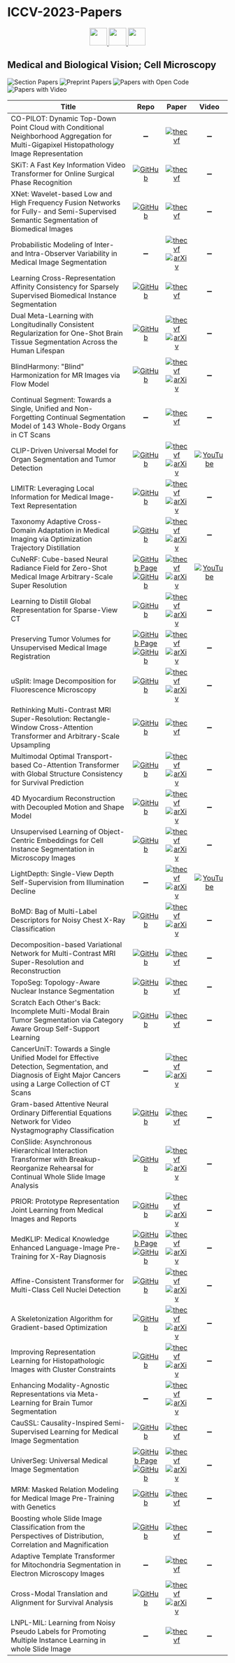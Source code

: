 # ICCV-2023-Papers

<div align="center">
    <a href="https://github.com/DmitryRyumin/ICCV-2023-Papers/blob/main/sections/faces-and-gestures.md">
        <img src="https://cdn.jsdelivr.net/gh/DmitryRyumin/NewEraAI-Papers@main/images/left.svg" width="40" />
    </a>
    <a href="https://github.com/DmitryRyumin/ICCV-2023-Papers/">
        <img src="https://cdn.jsdelivr.net/gh/DmitryRyumin/NewEraAI-Papers@main/images/home.svg" width="40" />
    </a>
    <a href="https://github.com/DmitryRyumin/ICCV-2023-Papers/blob/main/sections/scene-analysis-and-understanding.md">
        <img src="https://cdn.jsdelivr.net/gh/DmitryRyumin/NewEraAI-Papers@main/images/right.svg" width="40" />
    </a>
</div>

## Medical and Biological Vision; Cell Microscopy

![Section Papers](https://img.shields.io/badge/Section%20Papers-40-42BA16) ![Preprint Papers](https://img.shields.io/badge/Preprint%20Papers-25-b31b1b) ![Papers with Open Code](https://img.shields.io/badge/Papers%20with%20Open%20Code-32-1D7FBF) ![Papers with Video](https://img.shields.io/badge/Papers%20with%20Video-3-FF0000)

| **Title** | **Repo** | **Paper** | **Video** |
|-----------|:--------:|:---------:|:---------:|
| CO-PILOT: Dynamic Top-Down Point Cloud with Conditional Neighborhood Aggregation for Multi-Gigapixel Histopathology Image Representation | :heavy_minus_sign: | [![thecvf](https://img.shields.io/badge/pdf-thecvf-7395C5.svg)](https://openaccess.thecvf.com/content/ICCV2023/papers/Nakhli_CO-PILOT_Dynamic_Top-Down_Point_Cloud_with_Conditional_Neighborhood_Aggregation_for_ICCV_2023_paper.pdf) | :heavy_minus_sign: |
| SKiT: A Fast Key Information Video Transformer for Online Surgical Phase Recognition | [![GitHub](https://img.shields.io/github/stars/MRUIL/SKiT)](https://github.com/MRUIL/SKiT) | [![thecvf](https://img.shields.io/badge/pdf-thecvf-7395C5.svg)](https://openaccess.thecvf.com/content/ICCV2023/papers/Liu_SKiT_a_Fast_Key_Information_Video_Transformer_for_Online_Surgical_ICCV_2023_paper.pdf) | :heavy_minus_sign: |
| XNet: Wavelet-based Low and High Frequency Fusion Networks for Fully- and Semi-Supervised Semantic Segmentation of Biomedical Images | [![GitHub](https://img.shields.io/github/stars/Yanfeng-Zhou/XNet)](https://github.com/Yanfeng-Zhou/XNet) | [![thecvf](https://img.shields.io/badge/pdf-thecvf-7395C5.svg)](https://openaccess.thecvf.com/content/ICCV2023/papers/Zhou_XNet_Wavelet-Based_Low_and_High_Frequency_Fusion_Networks_for_Fully-_ICCV_2023_paper.pdf) | :heavy_minus_sign: |
| Probabilistic Modeling of Inter- and Intra-Observer Variability in Medical Image Segmentation | :heavy_minus_sign: | [![thecvf](https://img.shields.io/badge/pdf-thecvf-7395C5.svg)](https://openaccess.thecvf.com/content/ICCV2023/papers/Schmidt_Probabilistic_Modeling_of_Inter-_and_Intra-observer_Variability_in_Medical_Image_ICCV_2023_paper.pdf) <br /> [![arXiv](https://img.shields.io/badge/arXiv-2307.11397-b31b1b.svg)](https://arxiv.org/abs/2307.11397) | :heavy_minus_sign: |
| Learning Cross-Representation Affinity Consistency for Sparsely Supervised Biomedical Instance Segmentation | [![GitHub](https://img.shields.io/github/stars/liuxy1103/CRAC)](https://github.com/liuxy1103/CRAC) | [![thecvf](https://img.shields.io/badge/pdf-thecvf-7395C5.svg)](https://openaccess.thecvf.com/content/ICCV2023/papers/Liu_Learning_Cross-Representation_Affinity_Consistency_for_Sparsely_Supervised_Biomedical_Instance_Segmentation_ICCV_2023_paper.pdf) | :heavy_minus_sign: |
| Dual Meta-Learning with Longitudinally Consistent Regularization for One-Shot Brain Tissue Segmentation Across the Human Lifespan | [![GitHub](https://img.shields.io/github/stars/ladderlab-xjtu/DuMeta)](https://github.com/ladderlab-xjtu/DuMeta) | [![thecvf](https://img.shields.io/badge/pdf-thecvf-7395C5.svg)](https://openaccess.thecvf.com/content/ICCV2023/papers/Sun_Dual_Meta-Learning_with_Longitudinally_Consistent_Regularization_for_One-Shot_Brain_Tissue_ICCV_2023_paper.pdf) <br /> [![arXiv](https://img.shields.io/badge/arXiv-2308.06774-b31b1b.svg)](https://arxiv.org/abs/2308.06774) | :heavy_minus_sign: |
| BlindHarmony: "Blind" Harmonization for MR Images via Flow Model | [![GitHub](https://img.shields.io/github/stars/Hwihuni/BlindHarmony)](https://github.com/Hwihuni/BlindHarmony) | [![thecvf](https://img.shields.io/badge/pdf-thecvf-7395C5.svg)](https://openaccess.thecvf.com/content/ICCV2023/papers/Jeong_BlindHarmony_Blind_Harmonization_for_MR_Images_via_Flow_Model_ICCV_2023_paper.pdf) <br /> [![arXiv](https://img.shields.io/badge/arXiv-2305.10732-b31b1b.svg)](https://arxiv.org/abs/2305.10732) | :heavy_minus_sign: |
| Continual Segment: Towards a Single, Unified and Non-Forgetting Continual Segmentation Model of 143 Whole-Body Organs in CT Scans | :heavy_minus_sign: | [![thecvf](https://img.shields.io/badge/pdf-thecvf-7395C5.svg)](https://openaccess.thecvf.com/content/ICCV2023/papers/Ji_Continual_Segment_Towards_a_Single_Unified_and_Non-forgetting_Continual_Segmentation_ICCV_2023_paper.pdf) | :heavy_minus_sign: |
| CLIP-Driven Universal Model for Organ Segmentation and Tumor Detection | [![GitHub](https://img.shields.io/github/stars/ljwztc/CLIP-Driven-Universal-Model)](https://github.com/ljwztc/CLIP-Driven-Universal-Model) | [![thecvf](https://img.shields.io/badge/pdf-thecvf-7395C5.svg)](https://openaccess.thecvf.com/content/ICCV2023/papers/Liu_CLIP-Driven_Universal_Model_for_Organ_Segmentation_and_Tumor_Detection_ICCV_2023_paper.pdf) <br /> [![arXiv](https://img.shields.io/badge/arXiv-2301.00785-b31b1b.svg)](https://arxiv.org/abs/2301.00785) | [![YouTube](https://img.shields.io/badge/YouTube-%23FF0000.svg?style=for-the-badge&logo=YouTube&logoColor=white)](https://www.youtube.com/watch?v=D1pNk2z3aiQ) |
| LIMITR: Leveraging Local Information for Medical Image-Text Representation | [![GitHub](https://img.shields.io/github/stars/gefend/LIMITR)](https://github.com/gefend/LIMITR) | [![thecvf](https://img.shields.io/badge/pdf-thecvf-7395C5.svg)](https://openaccess.thecvf.com/content/ICCV2023/papers/Dawidowicz_LIMITR_Leveraging_Local_Information_for_Medical_Image-Text_Representation_ICCV_2023_paper.pdf) <br /> [![arXiv](https://img.shields.io/badge/arXiv-2303.11755-b31b1b.svg)](https://arxiv.org/abs/2303.11755) | :heavy_minus_sign: |
| Taxonomy Adaptive Cross-Domain Adaptation in Medical Imaging via Optimization Trajectory Distillation | [![GitHub](https://img.shields.io/github/stars/camwew/TADA-MI)](https://github.com/camwew/TADA-MI) | [![thecvf](https://img.shields.io/badge/pdf-thecvf-7395C5.svg)](https://openaccess.thecvf.com/content/ICCV2023/papers/Fan_Taxonomy_Adaptive_Cross-Domain_Adaptation_in_Medical_Imaging_via_Optimization_Trajectory_ICCV_2023_paper.pdf) <br /> [![arXiv](https://img.shields.io/badge/arXiv-2307.14709-b31b1b.svg)](https://arxiv.org/abs/2307.14709) | :heavy_minus_sign: |
| CuNeRF: Cube-based Neural Radiance Field for Zero-Shot Medical Image Arbitrary-Scale Super Resolution | [![GitHub Page](https://img.shields.io/badge/GitHub-Page-159957.svg)](https://narcissusex.github.io/CuNeRF/) <br /> [![GitHub](https://img.shields.io/github/stars/NarcissusEx/CuNeRF)](https://github.com/NarcissusEx/CuNeRF) | [![thecvf](https://img.shields.io/badge/pdf-thecvf-7395C5.svg)](https://openaccess.thecvf.com/content/ICCV2023/papers/Chen_CuNeRF_Cube-Based_Neural_Radiance_Field_for_Zero-Shot_Medical_Image_Arbitrary-Scale_ICCV_2023_paper.pdf) <br /> [![arXiv](https://img.shields.io/badge/arXiv-2303.16242-b31b1b.svg)](https://arxiv.org/abs/2303.16242) | [![YouTube](https://img.shields.io/badge/YouTube-%23FF0000.svg?style=for-the-badge&logo=YouTube&logoColor=white)](https://www.youtube.com/watch?v=6m1I88hGmYU) |
| Learning to Distill Global Representation for Sparse-View CT | [![GitHub](https://img.shields.io/github/stars/longzilicart/GloReDi)](https://github.com/longzilicart/GloReDi) | [![thecvf](https://img.shields.io/badge/pdf-thecvf-7395C5.svg)](https://openaccess.thecvf.com/content/ICCV2023/papers/Li_Learning_to_Distill_Global_Representation_for_Sparse-View_CT_ICCV_2023_paper.pdf) <br /> [![arXiv](https://img.shields.io/badge/arXiv-2308.08463-b31b1b.svg)](https://arxiv.org/abs/2308.08463) | :heavy_minus_sign: |
| Preserving Tumor Volumes for Unsupervised Medical Image Registration | [![GitHub Page](https://img.shields.io/badge/GitHub-Page-159957.svg)](https://dddraxxx.github.io/Volume-Preserving-Registration/) <br /> [![GitHub](https://img.shields.io/github/stars/dddraxxx/Medical-Reg-with-Volume-Preserving)](https://github.com/dddraxxx/Medical-Reg-with-Volume-Preserving) | [![thecvf](https://img.shields.io/badge/pdf-thecvf-7395C5.svg)](https://openaccess.thecvf.com/content/ICCV2023/papers/Dong_Preserving_Tumor_Volumes_for_Unsupervised_Medical_Image_Registration_ICCV_2023_paper.pdf) <br /> [![arXiv](https://img.shields.io/badge/arXiv-2309.10153-b31b1b.svg)](https://arxiv.org/abs/2309.10153) | :heavy_minus_sign: |
| uSplit: Image Decomposition for Fluorescence Microscopy | [![GitHub](https://img.shields.io/github/stars/juglab/uSplit)](https://github.com/juglab/uSplit) | [![thecvf](https://img.shields.io/badge/pdf-thecvf-7395C5.svg)](https://openaccess.thecvf.com/content/ICCV2023/papers/Ashesh_uSplit_Image_Decomposition_for_Fluorescence_Microscopy_ICCV_2023_paper.pdf)  <br /> [![arXiv](https://img.shields.io/badge/arXiv-2211.12872-b31b1b.svg)](https://arxiv.org/abs/2211.12872) | :heavy_minus_sign: |
| Rethinking Multi-Contrast MRI Super-Resolution: Rectangle-Window Cross-Attention Transformer and Arbitrary-Scale Upsampling | [![GitHub](https://img.shields.io/github/stars/GuangYuanKK/McASSR)](https://github.com/GuangYuanKK/McASSR) | [![thecvf](https://img.shields.io/badge/pdf-thecvf-7395C5.svg)](https://openaccess.thecvf.com/content/ICCV2023/papers/Li_Rethinking_Multi-Contrast_MRI_Super-Resolution_Rectangle-Window_Cross-Attention_Transformer_and_Arbitrary-Scale_Upsampling_ICCV_2023_paper.pdf) | :heavy_minus_sign: |
| Multimodal Optimal Transport-based Co-Attention Transformer with Global Structure Consistency for Survival Prediction | [![GitHub](https://img.shields.io/github/stars/Innse/MOTCat)](https://github.com/Innse/MOTCat) | [![thecvf](https://img.shields.io/badge/pdf-thecvf-7395C5.svg)](https://openaccess.thecvf.com/content/ICCV2023/papers/Xu_Multimodal_Optimal_Transport-based_Co-Attention_Transformer_with_Global_Structure_Consistency_for_ICCV_2023_paper.pdf)  <br /> [![arXiv](https://img.shields.io/badge/arXiv-2306.08330-b31b1b.svg)](https://arxiv.org/abs/2306.08330) | :heavy_minus_sign: |
| 4D Myocardium Reconstruction with Decoupled Motion and Shape Model | [![GitHub](https://img.shields.io/github/stars/yuan-xiaohan/4D-Myocardium-Reconstruction-with-Decoupled-Motion-and-Shape-Model)](https://github.com/yuan-xiaohan/4D-Myocardium-Reconstruction-with-Decoupled-Motion-and-Shape-Model) | [![thecvf](https://img.shields.io/badge/pdf-thecvf-7395C5.svg)](https://openaccess.thecvf.com/content/ICCV2023/papers/Yuan_4D_Myocardium_Reconstruction_with_Decoupled_Motion_and_Shape_Model_ICCV_2023_paper.pdf) <br /> [![arXiv](https://img.shields.io/badge/arXiv-2308.14083-b31b1b.svg)](https://arxiv.org/abs/2308.14083) | :heavy_minus_sign: |
| Unsupervised Learning of Object-Centric Embeddings for Cell Instance Segmentation in Microscopy Images | [![GitHub](https://img.shields.io/github/stars/funkelab/cellulus)](https://github.com/funkelab/cellulus) | [![thecvf](https://img.shields.io/badge/pdf-thecvf-7395C5.svg)](https://openaccess.thecvf.com/content/ICCV2023/papers/Wolf_Unsupervised_Learning_of_Object-Centric_Embeddings_for_Cell_Instance_Segmentation_in_ICCV_2023_paper.pdf) <br /> [![arXiv](https://img.shields.io/badge/arXiv-2310.08501-b31b1b.svg)](https://arxiv.org/abs/2310.08501) | :heavy_minus_sign: |
| LightDepth: Single-View Depth Self-Supervision from Illumination Decline | :heavy_minus_sign: | [![thecvf](https://img.shields.io/badge/pdf-thecvf-7395C5.svg)](https://openaccess.thecvf.com/content/ICCV2023/papers/Rodriguez-Puigvert_LightDepth_Single-View_Depth_Self-Supervision_from_Illumination_Decline_ICCV_2023_paper.pdf) <br /> [![arXiv](https://img.shields.io/badge/arXiv-2308.10525-b31b1b.svg)](https://arxiv.org/abs/2308.10525) | [![YouTube](https://img.shields.io/badge/YouTube-%23FF0000.svg?style=for-the-badge&logo=YouTube&logoColor=white)](https://www.youtube.com/watch?v=Jrzzy2JjOCQ) |
| BoMD: Bag of Multi-Label Descriptors for Noisy Chest X-Ray Classification | [![GitHub](https://img.shields.io/github/stars/cyh-0/BoMD)](https://github.com/cyh-0/BoMD) | [![thecvf](https://img.shields.io/badge/pdf-thecvf-7395C5.svg)](https://openaccess.thecvf.com/content/ICCV2023/papers/Chen_BoMD_Bag_of_Multi-label_Descriptors_for_Noisy_Chest_X-ray_Classification_ICCV_2023_paper.pdf) <br /> [![arXiv](https://img.shields.io/badge/arXiv-2203.01937-b31b1b.svg)](https://arxiv.org/abs/2203.01937) | :heavy_minus_sign: |
| Decomposition-based Variational Network for Multi-Contrast MRI Super-Resolution and Reconstruction | [![GitHub](https://img.shields.io/github/stars/lpcccc-cv/MC-VarNet)](https://github.com/lpcccc-cv/MC-VarNet) | [![thecvf](https://img.shields.io/badge/pdf-thecvf-7395C5.svg)](https://openaccess.thecvf.com/content/ICCV2023/papers/Lei_Decomposition-Based_Variational_Network_for_Multi-Contrast_MRI_Super-Resolution_and_Reconstruction_ICCV_2023_paper.pdf) | :heavy_minus_sign: |
| TopoSeg: Topology-Aware Nuclear Instance Segmentation | [![GitHub](https://img.shields.io/github/stars/hhlisme/toposeg)](https://github.com/hhlisme/toposeg) | [![thecvf](https://img.shields.io/badge/pdf-thecvf-7395C5.svg)](https://openaccess.thecvf.com/content/ICCV2023/papers/He_TopoSeg_Topology-Aware_Nuclear_Instance_Segmentation_ICCV_2023_paper.pdf) | :heavy_minus_sign: |
| Scratch Each Other's Back: Incomplete Multi-Modal Brain Tumor Segmentation via Category Aware Group Self-Support Learning | [![GitHub](https://img.shields.io/github/stars/qysgithubopen/GSS)](https://github.com/qysgithubopen/GSS) | [![thecvf](https://img.shields.io/badge/pdf-thecvf-7395C5.svg)](https://openaccess.thecvf.com/content/ICCV2023/papers/Qiu_Scratch_Each_Others_Back_Incomplete_Multi-Modal_Brain_Tumor_Segmentation_via_ICCV_2023_paper.pdf) | :heavy_minus_sign: |
| CancerUniT: Towards a Single Unified Model for Effective Detection, Segmentation, and Diagnosis of Eight Major Cancers using a Large Collection of CT Scans | :heavy_minus_sign: | [![thecvf](https://img.shields.io/badge/pdf-thecvf-7395C5.svg)](https://openaccess.thecvf.com/content/ICCV2023/papers/Chen_CancerUniT_Towards_a_Single_Unified_Model_for_Effective_Detection_Segmentation_ICCV_2023_paper.pdf) <br /> [![arXiv](https://img.shields.io/badge/arXiv-2301.12291-b31b1b.svg)](https://arxiv.org/abs/2301.12291) | :heavy_minus_sign: |
| Gram-based Attentive Neural Ordinary Differential Equations Network for Video Nystagmography Classification | [![GitHub](https://img.shields.io/github/stars/XiheQiu/Gram-AODE)](https://github.com/XiheQiu/Gram-AODE) | [![thecvf](https://img.shields.io/badge/pdf-thecvf-7395C5.svg)](https://openaccess.thecvf.com/content/ICCV2023/papers/Qiu_Gram-based_Attentive_Neural_Ordinary_Differential_Equations_Network_for_Video_Nystagmography_ICCV_2023_paper.pdf) | :heavy_minus_sign: |
| ConSlide: Asynchronous Hierarchical Interaction Transformer with Breakup-Reorganize Rehearsal for Continual Whole Slide Image Analysis | [![GitHub](https://img.shields.io/github/stars/HKU-MedAI/ConSlide)](https://github.com/HKU-MedAI/ConSlide) | [![thecvf](https://img.shields.io/badge/pdf-thecvf-7395C5.svg)](https://openaccess.thecvf.com/content/ICCV2023/papers/Huang_ConSlide_Asynchronous_Hierarchical_Interaction_Transformer_with_Breakup-Reorganize_Rehearsal_for_Continual_ICCV_2023_paper.pdf) <br /> [![arXiv](https://img.shields.io/badge/arXiv-2308.13324-b31b1b.svg)](https://arxiv.org/abs/2308.13324) | :heavy_minus_sign: |
| PRIOR: Prototype Representation Joint Learning from Medical Images and Reports | [![GitHub](https://img.shields.io/github/stars/QtacierP/PRIOR)](https://github.com/QtacierP/PRIOR) | [![thecvf](https://img.shields.io/badge/pdf-thecvf-7395C5.svg)](https://openaccess.thecvf.com/content/ICCV2023/papers/Cheng_PRIOR_Prototype_Representation_Joint_Learning_from_Medical_Images_and_Reports_ICCV_2023_paper.pdf) <br /> [![arXiv](https://img.shields.io/badge/arXiv-2307.12577-b31b1b.svg)](https://arxiv.org/abs/2307.12577) | :heavy_minus_sign: |
| MedKLIP: Medical Knowledge Enhanced Language-Image Pre-Training for X-Ray Diagnosis | [![GitHub Page](https://img.shields.io/badge/GitHub-Page-159957.svg)](https://chaoyi-wu.github.io/MedKLIP/) <br /> [![GitHub](https://img.shields.io/github/stars/MediaBrain-SJTU/MedKLIP)](https://github.com/MediaBrain-SJTU/MedKLIP) | [![thecvf](https://img.shields.io/badge/pdf-thecvf-7395C5.svg)](https://openaccess.thecvf.com/content/ICCV2023/papers/Wu_MedKLIP_Medical_Knowledge_Enhanced_Language-Image_Pre-Training_for_X-ray_Diagnosis_ICCV_2023_paper.pdf) <br /> [![arXiv](https://img.shields.io/badge/arXiv-2301.02228-b31b1b.svg)](https://arxiv.org/abs/2301.02228) | :heavy_minus_sign: |
| Affine-Consistent Transformer for Multi-Class Cell Nuclei Detection | [![GitHub](https://img.shields.io/github/stars/LL3RD/ACFormer)](https://github.com/LL3RD/ACFormer) | [![thecvf](https://img.shields.io/badge/pdf-thecvf-7395C5.svg)](https://openaccess.thecvf.com/content/ICCV2023/papers/Huang_Affine-Consistent_Transformer_for_Multi-Class_Cell_Nuclei_Detection_ICCV_2023_paper.pdf) <br /> [![arXiv](https://img.shields.io/badge/arXiv-2310.14154-b31b1b.svg)](https://arxiv.org/abs/2310.14154) | :heavy_minus_sign: |
| A Skeletonization Algorithm for Gradient-based Optimization | [![GitHub](https://img.shields.io/github/stars/martinmenten/skeletonization-for-gradient-based-optimization)](https://github.com/martinmenten/skeletonization-for-gradient-based-optimization) | [![thecvf](https://img.shields.io/badge/pdf-thecvf-7395C5.svg)](https://openaccess.thecvf.com/content/ICCV2023/papers/Menten_A_Skeletonization_Algorithm_for_Gradient-Based_Optimization_ICCV_2023_paper.pdf) <br /> [![arXiv](https://img.shields.io/badge/arXiv-2309.02527-b31b1b.svg)](https://arxiv.org/abs/2309.02527) | :heavy_minus_sign: |
| Improving Representation Learning for Histopathologic Images with Cluster Constraints | [![GitHub](https://img.shields.io/github/stars/wwyi1828/CluSiam)](https://github.com/wwyi1828/CluSiam) | [![thecvf](https://img.shields.io/badge/pdf-thecvf-7395C5.svg)](https://openaccess.thecvf.com/content/ICCV2023/papers/Wu_Improving_Representation_Learning_for_Histopathologic_Images_with_Cluster_Constraints_ICCV_2023_paper.pdf) <br /> [![arXiv](https://img.shields.io/badge/arXiv-2310.12334-b31b1b.svg)](https://arxiv.org/abs/2310.12334) | :heavy_minus_sign: |
| Enhancing Modality-Agnostic Representations via Meta-Learning for Brain Tumor Segmentation | :heavy_minus_sign: | [![thecvf](https://img.shields.io/badge/pdf-thecvf-7395C5.svg)](https://openaccess.thecvf.com/content/ICCV2023/papers/Konwer_Enhancing_Modality-Agnostic_Representations_via_Meta-Learning_for_Brain_Tumor_Segmentation_ICCV_2023_paper.pdf) <br /> [![arXiv](https://img.shields.io/badge/arXiv-2302.04308-b31b1b.svg)](https://arxiv.org/abs/2302.04308) | :heavy_minus_sign: |
| CauSSL: Causality-Inspired Semi-Supervised Learning for Medical Image Segmentation | [![GitHub](https://img.shields.io/github/stars/JuzhengMiao/CauSSL)](https://github.com/JuzhengMiao/CauSSL) | [![thecvf](https://img.shields.io/badge/pdf-thecvf-7395C5.svg)](https://openaccess.thecvf.com/content/ICCV2023/papers/Miao_CauSSL_Causality-inspired_Semi-supervised_Learning_for_Medical_Image_Segmentation_ICCV_2023_paper.pdf) | :heavy_minus_sign: |
| UniverSeg: Universal Medical Image Segmentation | [![GitHub Page](https://img.shields.io/badge/GitHub-Page-159957.svg)](https://universeg.csail.mit.edu/) <br /> [![GitHub](https://img.shields.io/github/stars/JJGO/UniverSeg)](https://github.com/JJGO/UniverSeg) | [![thecvf](https://img.shields.io/badge/pdf-thecvf-7395C5.svg)](https://openaccess.thecvf.com/content/ICCV2023/papers/Butoi_UniverSeg_Universal_Medical_Image_Segmentation_ICCV_2023_paper.pdf) <br /> [![arXiv](https://img.shields.io/badge/arXiv-2304.06131-b31b1b.svg)](https://arxiv.org/abs/2304.06131) | :heavy_minus_sign: |
| MRM: Masked Relation Modeling for Medical Image Pre-Training with Genetics | [![GitHub](https://img.shields.io/github/stars/CityU-AIM-Group/MRM)](https://github.com/CityU-AIM-Group/MRM) | [![thecvf](https://img.shields.io/badge/pdf-thecvf-7395C5.svg)](https://openaccess.thecvf.com/content/ICCV2023/papers/Yang_MRM_Masked_Relation_Modeling_for_Medical_Image_Pre-Training_with_Genetics_ICCV_2023_paper.pdf) | :heavy_minus_sign: |
| Boosting whole Slide Image Classification from the Perspectives of Distribution, Correlation and Magnification | [![GitHub](https://img.shields.io/github/stars/miccaiif/MILBooster)](https://github.com/miccaiif/MILBooster) | [![thecvf](https://img.shields.io/badge/pdf-thecvf-7395C5.svg)](https://openaccess.thecvf.com/content/ICCV2023/papers/Qu_Boosting_Whole_Slide_Image_Classification_from_the_Perspectives_of_Distribution_ICCV_2023_paper.pdf) | :heavy_minus_sign: |
| Adaptive Template Transformer for Mitochondria Segmentation in Electron Microscopy Images | :heavy_minus_sign: | [![thecvf](https://img.shields.io/badge/pdf-thecvf-7395C5.svg)](https://openaccess.thecvf.com/content/ICCV2023/papers/Pan_Adaptive_Template_Transformer_for_Mitochondria_Segmentation_in_Electron_Microscopy_Images_ICCV_2023_paper.pdf) | :heavy_minus_sign: |
| Cross-Modal Translation and Alignment for Survival Analysis | [![GitHub](https://img.shields.io/github/stars/FT-ZHOU-ZZZ/CMTA)](https://github.com/FT-ZHOU-ZZZ/CMTA) | [![thecvf](https://img.shields.io/badge/pdf-thecvf-7395C5.svg)](https://openaccess.thecvf.com/content/ICCV2023/papers/Zhou_Cross-Modal_Translation_and_Alignment_for_Survival_Analysis_ICCV_2023_paper.pdf) <br /> [![arXiv](https://img.shields.io/badge/arXiv-2309.12855-b31b1b.svg)](https://arxiv.org/abs/2309.12855) | :heavy_minus_sign: |
| LNPL-MIL: Learning from Noisy Pseudo Labels for Promoting Multiple Instance Learning in whole Slide Image | :heavy_minus_sign: | [![thecvf](https://img.shields.io/badge/pdf-thecvf-7395C5.svg)](https://openaccess.thecvf.com/content/ICCV2023/papers/Shao_LNPL-MIL_Learning_from_Noisy_Pseudo_Labels_for_Promoting_Multiple_Instance_ICCV_2023_paper.pdf) | :heavy_minus_sign: |
